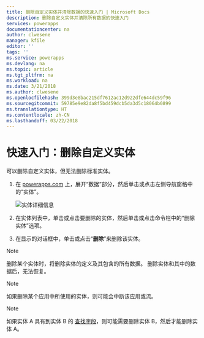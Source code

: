 ```yaml
---
title: 删除自定义实体并清除数据的快速入门 | Microsoft Docs
description: 删除自定义实体并清除所有数据的快速入门
services: powerapps
documentationcenter: na
author: clwesene
manager: kfile
editor: ''
tags: ''
ms.service: powerapps
ms.devlang: na
ms.topic: article
ms.tgt_pltfrm: na
ms.workload: na
ms.date: 3/21/2018
ms.author: clwesene
ms.openlocfilehash: 399d3e8bac215df7612ac12d922dfe644dc59f96
ms.sourcegitcommit: 59785e9e82da8f5bd459dcb5da3d5c18064b0899
ms.translationtype: HT
ms.contentlocale: zh-CN
ms.lasthandoff: 03/22/2018
---
```

# <a name="quickstart-delete-a-custom-entity"></a>快速入门：删除自定义实体
可以删除自定义实体，但无法删除标准实体。

1. 在 [powerapps.com](https://web.powerapps.com) 上，展开“数据”部分，然后单击或点击左侧导航窗格中的“实体”。

    ![实体详细信息](./media/data-platform-cds-create-entity/entitylist.png "实体列表")

2. 在实体列表中，单击或点击要删除的实体，然后单击或点击命令栏中的“删除实体”选项。
3. 在显示的对话框中，单击或点击“**删除**”来删除该实体。

>[!NOTE]
>删除某个实体时，将删除实体的定义及其包含的所有数据。 删除实体和其中的数据后，无法恢复。

>[!NOTE]
>如果删除某个应用中所使用的实体，则可能会中断该应用或流。

>[!NOTE]
>如果实体 A 具有到实体 B 的 [查找字段](data-platform-entity-lookup.md)，则可能需要删除实体 B，然后才能删除实体 A。

